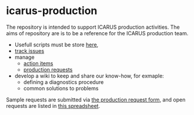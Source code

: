 # icarus-production
The repository is intended to support ICARUS production activities. The aims of repository are is to be a reference for the ICARUS production team.
- Usefull scripts must be store [here](https://github.com/SBNSoftware/sbnutil),
- [track issues](https://github.com/SBNSoftware/icarus-production/issues)
- manage
  - [action items](https://github.com/orgs/SBNSoftware/projects/32)
  - [production requests](https://github.com/orgs/SBNSoftware/projects/31)
- develop a wiki to keep and share our know-how, for exmaple:
  - defining a 	diagnostics procedure
  - common solutions to problems

Sample requests are submitted via [the production request form](https://docs.google.com/forms/d/e/1FAIpQLScqdJRTznIZHRXsRsVegg_DEsHiEmdIh_p1y7uZS76_f2y1qw/viewform), and open requests are listed in [this spreadsheet](https://docs.google.com/spreadsheets/d/17mFPGsP7gw4GRLSCwIL15QrtUnLVri_2k2Wjzhd6Ork).
